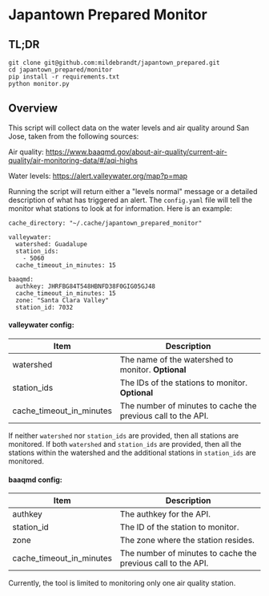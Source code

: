 # Japantown Prepared Monitor

## TL;DR
```
git clone git@github.com:mildebrandt/japantown_prepared.git
cd japantown_prepared/monitor
pip install -r requirements.txt
python monitor.py
```

## Overview
This script will collect data on the water levels and air quality around San Jose, taken from the following sources:

Air quality:
https://www.baaqmd.gov/about-air-quality/current-air-quality/air-monitoring-data/#/aqi-highs

Water levels:
https://alert.valleywater.org/map?p=map

Running the script will return either a "levels normal" message or a detailed description of what has triggered an alert. The `config.yaml` file will tell the monitor what stations to look at for information. Here is an example:

```
cache_directory: "~/.cache/japantown_prepared_monitor"

valleywater:
  watershed: Guadalupe
  station_ids:
    - 5060
  cache_timeout_in_minutes: 15

baaqmd:
  authkey: JHRFBG84T548HBNFD38F0GIG05GJ48
  cache_timeout_in_minutes: 15
  zone: "Santa Clara Valley"
  station_id: 7032
```

#### valleywater config:
|Item|Description|
|-|-|
|watershed|The name of the watershed to monitor. **Optional**|
|station_ids|The IDs of the stations to monitor. **Optional**|
|cache_timeout_in_minutes|The number of minutes to cache the previous call to the API.|

If neither `watershed` nor `station_ids` are provided, then all stations are monitored. If both `watershed` and `station_ids` are provided, then all the stations within the watershed and the additional stations in `station_ids` are monitored.

#### baaqmd config:
|Item|Description|
|-|-|
|authkey|The authkey for the API.|
|station_id|The ID of the station to monitor.|
|zone|The zone where the station resides.|
|cache_timeout_in_minutes|The number of minutes to cache the previous call to the API.|

Currently, the tool is limited to monitoring only one air quality station.
